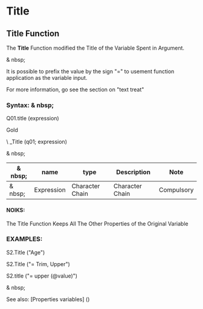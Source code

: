 # Title

## Title Function

The **Title** Function modified the Title of the Variable Spent in Argument.

& nbsp;

It is possible to prefix the value by the sign "=" to usement function application as the variable input.

For more information, go see the section on "text treat"

### Syntax: & nbsp;

Q01.title (expression)

Gold

\ _Title (q01; expression)

& nbsp;

| & nbsp; | **name** | **type** | **Description** | **Note** |
| --- | --- | --- | --- | --- |
| & nbsp; | Expression | Character Chain | Character Chain | Compulsory |

#### NOIKS:

The Title Function Keeps All The Other Properties of the Original Variable

### EXAMPLES:

S2.Title ("Age")

S2.Title ("= Trim, Upper")

S2.title ("= upper (@value)")

& nbsp;

See also: [Properties variables] (<modify Proproprietesdesvariable.md>)